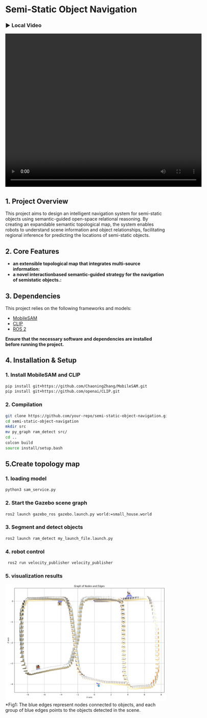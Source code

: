 # Semi-Static Object Navigation
### ▶ Local Video
<video width="614" height="480" controls>
  <source src="picture/final" type="video/mp4">
  Your browser does not support the video tag.
</video>

## 1. Project Overview  
This project aims to design an intelligent navigation system for semi-static objects using semantic-guided open-space relational reasoning. By creating an expandable semantic topological map, the system enables robots to understand scene information and object relationships, facilitating regional inference for predicting the locations of semi-static objects. 

## 2. Core Features  
- **an extensible topological map that integrates multi-source information:** 
- **a novel interactionbased semantic-guided strategy for the navigation of semistatic objects.:** 

## 3. Dependencies  
This project relies on the following frameworks and models:  
- [MobileSAM](https://github.com/ChaoningZhang/MobileSAM)  
- [CLIP](https://github.com/openai/CLIP)
- [ROS 2](https://docs.ros.org/en/galactic/index.html) 

**Ensure that the necessary software and dependencies are installed before running the project.**  

## 4. Installation & Setup  

### 1. Install MobileSAM and CLIP  
```bash
pip install git+https://github.com/ChaoningZhang/MobileSAM.git
pip install git+https://github.com/openai/CLIP.git
```
### 2. Compilation  
```bash
git clone https://github.com/your-repo/semi-static-object-navigation.git
cd semi-static-object-navigation
mkdir src
mv py_graph ram_detect src/
cd ..
colcon build
source install/setup.bash
```

## 5.Create topology map
### 1. loading model 
```bash
python3 sam_service.py
```
### 2. Start the Gazebo scene graph
```bash
ros2 launch gazebo_ros gazebo.launch.py world:=small_house.world
```
### 3. Segment and detect objects
```bash
ros2 launch ram_detect my_launch_file.launch.py 
```
### 4. robot control
```bash
 ros2 run velocity_publisher velocity_publisher 
```
### 5. visualization results
![Alt text](/picture/121.png)
*Fig1: The blue edges represent nodes connected to objects, and each group of blue edges points to the objects detected in the scene.
